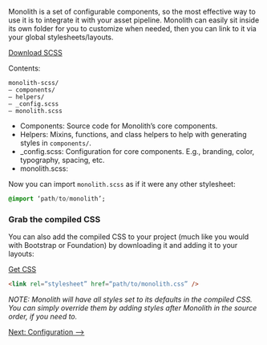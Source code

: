 Monolith is a set of configurable components, so the most effective way to use it is to integrate it with your asset pipeline. Monolith can easily sit inside its own folder for you to customize when needed, then you can link to it via your global stylesheets/layouts.

[Download SCSS](https://github.com/gtreviranus/monolith/tree/master/src/scss/monolith-scss.zip)

Contents:
```
monolith-scss/
— components/
— helpers/
— _config.scss
— monolith.scss
```

* Components: Source code for Monolith’s core components.
* Helpers: Mixins, functions, and class helpers to help with generating styles in `components/`.
* _config.scss: Configuration for core components. E.g., branding, color, typography, spacing, etc.
* monolith.scss: 

Now you can import `monolith.scss` as if it were any other stylesheet:

```sass
@import ‘path/to/monolith’;
```

### Grab the compiled CSS
You can also add the compiled CSS to your project (much like you would with Bootstrap or Foundation) by downloading it and adding it to your layouts:

[Get CSS](https://github.com/geotrev/monolith/blob/master/src/CSS/monolith.css)

```html
<link rel=“stylesheet” href=“path/to/monolith.css” />
```

_NOTE: Monolith will have all styles set to its defaults in the compiled CSS. You can simply override them by adding styles after Monolith in the source order, if you need to._

[Next: Configuration ⟶](configuration)